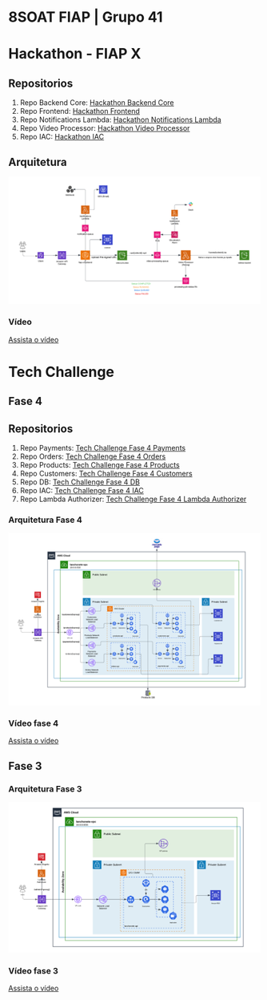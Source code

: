 # 8SOAT FIAP | Grupo 41

# Hackathon - FIAP X
## Repositorios
1. Repo Backend Core: [Hackathon Backend Core](https://github.com/8SOAT-GRUPO-41/hackathon-backend)
2. Repo Frontend: [Hackathon Frontend](https://github.com/8SOAT-GRUPO-41/hackathon-frontend)
3. Repo Notifications Lambda: [Hackathon Notifications Lambda](https://github.com/8SOAT-GRUPO-41/hackathon-notifications-lambda)
4. Repo Video Processor: [Hackathon Video Processor](https://github.com/8SOAT-GRUPO-41/hackathon-video-processor)
5. Repo IAC: [Hackathon IAC](https://github.com/8SOAT-GRUPO-41/hackathon-iac)

## Arquitetura
![Architecture Hackathon](architecture-hackathon.png)

### Vídeo
[Assista o vídeo](https://www.youtube.com/watch?v=Sm56zCXS4w8)

# Tech Challenge

## Fase 4
## Repositorios
1. Repo Payments: [Tech Challenge Fase 4 Payments](https://github.com/8SOAT-GRUPO-41/tech-challenge-fase-4-payments)
2. Repo Orders: [Tech Challenge Fase 4 Orders](https://github.com/8SOAT-GRUPO-41/tech-challenge-fase-4-orders)
3. Repo Products: [Tech Challenge Fase 4 Products](https://github.com/8SOAT-GRUPO-41/tech-challenge-fase-4-products)
4. Repo Customers: [Tech Challenge Fase 4 Customers](https://github.com/8SOAT-GRUPO-41/tech-challenge-fase-4-customers)
5. Repo DB: [Tech Challenge Fase 4 DB](https://github.com/8SOAT-GRUPO-41/tech-challenge-fase-3-db)
6. Repo IAC: [Tech Challenge Fase 4 IAC](https://github.com/8SOAT-GRUPO-41/tech-challenge-fase-3-iac)
7. Repo Lambda Authorizer: [Tech Challenge Fase 4 Lambda Authorizer](https://github.com/8SOAT-GRUPO-41/tech-challenge-fase-3-lambda)

### Arquitetura Fase 4
![Architecture Fase 4](architecture-fase-4.png)

### Vídeo fase 4
[Assista o vídeo](https://youtu.be/Mgy5OzQbONw?si=FoaSGl6vh6n7-naq)

## Fase 3

### Arquitetura Fase 3
![Architecture](architecture.png)

### Vídeo fase 3
[Assista o vídeo](https://youtu.be/KqPtQx3bTxE)
